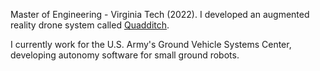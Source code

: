 Master of Engineering - Virginia Tech (2022). I developed an augmented reality drone system called  [Quadditch](https://github.com/Quadditch/quadditch-overview "Quadditch").

I currently work for the U.S. Army's Ground Vehicle Systems Center, developing autonomy software for small ground robots.
